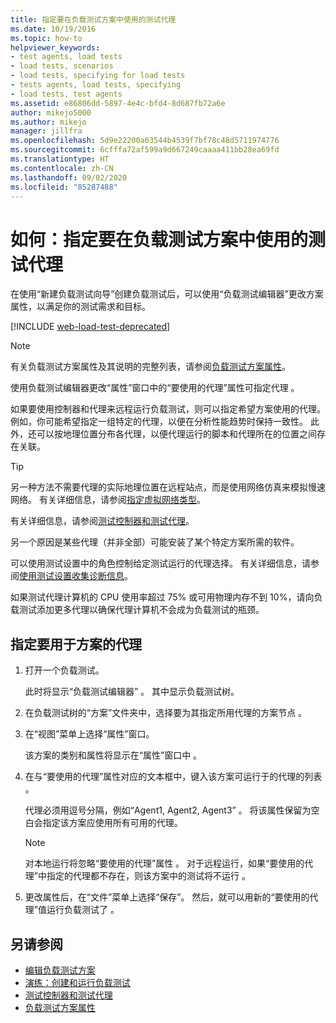 ```yaml
---
title: 指定要在负载测试方案中使用的测试代理
ms.date: 10/19/2016
ms.topic: how-to
helpviewer_keywords:
- test agents, load tests
- load tests, scenarios
- load tests, specifying for load tests
- tests agents, load tests, specifying
- load tests, test agents
ms.assetid: e86806dd-5897-4e4c-bfd4-8d687fb72a6e
author: mikejo5000
ms.author: mikejo
manager: jillfra
ms.openlocfilehash: 5d9e22200a63544b4539f7bf78c48d5711974776
ms.sourcegitcommit: 6cfffa72af599a9d667249caaaa411bb28ea69fd
ms.translationtype: HT
ms.contentlocale: zh-CN
ms.lasthandoff: 09/02/2020
ms.locfileid: "85287488"
---
```

# <a name="how-to-specify-test-agents-to-use-in-load-test-scenarios"></a>如何：指定要在负载测试方案中使用的测试代理

在使用“新建负载测试向导”创建负载测试后，可以使用“负载测试编辑器”更改方案属性，以满足你的测试需求和目标。  

[!INCLUDE [web-load-test-deprecated](includes/web-load-test-deprecated.md)]

> [!NOTE]
> 有关负载测试方案属性及其说明的完整列表，请参阅[负载测试方案属性](../test/load-test-scenario-properties.md)。

使用负载测试编辑器更改“属性”窗口中的“要使用的代理”属性可指定代理    。

如果要使用控制器和代理来远程运行负载测试，则可以指定希望方案使用的代理。 例如，你可能希望指定一组特定的代理，以便在分析性能趋势时保持一致性。 此外，还可以按地理位置分布各代理，以便代理运行的脚本和代理所在的位置之间存在关联。

> [!TIP]
> 另一种方法不需要代理的实际地理位置在远程站点，而是使用网络仿真来模拟慢速网络。 有关详细信息，请参阅[指定虚拟网络类型](../test/specify-virtual-network-types-in-a-load-test-scenario.md)。

有关详细信息，请参阅[测试控制器和测试代理](configure-test-agents-and-controllers-for-load-tests.md)。

另一个原因是某些代理（并非全部）可能安装了某个特定方案所需的软件。

可以使用测试设置中的角色控制给定测试运行的代理选择。 有关详细信息，请参阅[使用测试设置收集诊断信息](../test/collect-diagnostic-information-using-test-settings.md)。

如果测试代理计算机的 CPU 使用率超过 75% 或可用物理内存不到 10%，请向负载测试添加更多代理以确保代理计算机不会成为负载测试的瓶颈。

## <a name="to-specify-the-agents-to-use-for-a-scenario"></a>指定要用于方案的代理

1. 打开一个负载测试。

     此时将显示“负载测试编辑器”  。 其中显示负载测试树。

2. 在负载测试树的“方案”文件夹中，选择要为其指定所用代理的方案节点  。

3. 在“视图”菜单上选择“属性”窗口。  

     该方案的类别和属性将显示在“属性”窗口中  。

4. 在与“要使用的代理”属性对应的文本框中，键入该方案可运行于的代理的列表  。

     代理必须用逗号分隔，例如“Agent1, Agent2, Agent3”  。 将该属性保留为空白会指定该方案应使用所有可用的代理。

    > [!NOTE]
    > 对本地运行将忽略“要使用的代理”属性  。 对于远程运行，如果“要使用的代理”中指定的代理都不存在，则该方案中的测试将不运行  。

5. 更改属性后，在“文件”菜单上选择“保存”。   然后，就可以用新的“要使用的代理”值运行负载测试了  。

## <a name="see-also"></a>另请参阅

- [编辑负载测试方案](../test/edit-load-test-scenarios.md)
- [演练：创建和运行负载测试](../test/walkthrough-create-and-run-a-load-test.md)
- [测试控制器和测试代理](configure-test-agents-and-controllers-for-load-tests.md)
- [负载测试方案属性](../test/load-test-scenario-properties.md)

